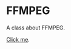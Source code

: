 # FFMPEG
A class about FFMPEG.

[Click me](https://cdn.rawgit.com/vicente-gonzalez-ruiz/FFMPEG/master/index.html).